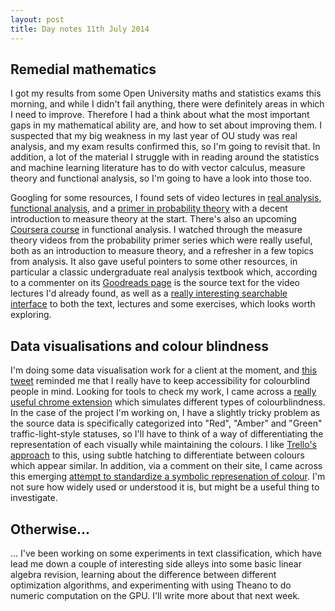 ```yaml
---
layout: post
title: Day notes 11th July 2014
---
```


## Remedial mathematics

I got my results from some Open University maths and statistics exams this morning, and while I didn't fail anything, there were definitely areas in which I need to improve. Therefore I had a think about what the most important gaps in my mathematical ability are, and how to set about improving them. I suspected that my big weakness in my last year of OU study was real analysis, and my exam results confirmed this, so I'm going to revisit that. In addition, a lot of the material I struggle with in reading around the statistics and machine learning literature has to do with vector calculus, measure theory and functional analysis, so I'm going to have a look into those too.

Googling for some resources, I found sets of video lectures in [real analysis](https://www.youtube.com/playlist?list=PL0E754696F72137EC), [functional analysis](https://www.youtube.com/playlist?list=PL554B877A872B4F94), and a [primer in probability theory](https://www.youtube.com/playlist?list=PL17567A1A3F5DB5E4) with a decent introduction to measure theory at the start. There's also an upcoming [Coursera course](https://www.coursera.org/course/functionalanalysis) in functional analysis. I watched through the measure theory videos from the probability primer series which were really useful, both as an introduction to measure theory, and a refresher in a few topics from analysis. It also gave useful pointers to some other resources, in particular a classic undergraduate real analysis textbook which, according to a commenter on its [Goodreads page](https://www.goodreads.com/book/show/292079.Principles_of_Mathematical_Analysis?from_search=true) is the source text for the video lectures I'd already found, as well as a [really interesting searchable interface](http://rudinium.herokuapp.com/#/help) to both the text, lectures and some exercises, which looks worth exploring.

## Data visualisations and colour blindness

I'm doing some data visualisation work for a client at the moment, and [this tweet](https://twitter.com/gaufre/status/487316989799452672) reminded me that I really have to keep accessibility for colourblind people in mind. Looking for tools to check my work, I came across a [really useful chrome extension](https://chrome.google.com/webstore/detail/spectrum/ofclemegkcmilinpcimpjkfhjfgmhieb/related?hl=en) which simulates different types of colourblindness. In the case of the project I'm working on, I have a slightly tricky problem as the source data is specifically categorized into "Red", "Amber" and "Green" traffic-light-style statuses, so I'll have to think of a way of differentiating the representation of each visually while maintaining the colours. I like [Trello's approach](http://blog.trello.com/you-can-copy-boards-now-finally/) to this, using subtle hatching to differentiate between colours which appear similar. In addition, via a comment on their site, I came across this emerging [attempt to standardize a symbolic represenation of colour](http://coloradd.net/index.asp). I'm not sure how widely used or understood it is, but might be a useful thing to investigate.

## Otherwise...

... I've been working on some experiments in text classification, which have lead me down a couple of interesting side alleys into some basic linear algebra revision, learning about the difference between different optimization algorithms, and experimenting with using Theano to do numeric computation on the GPU. I'll write more about that next week.
